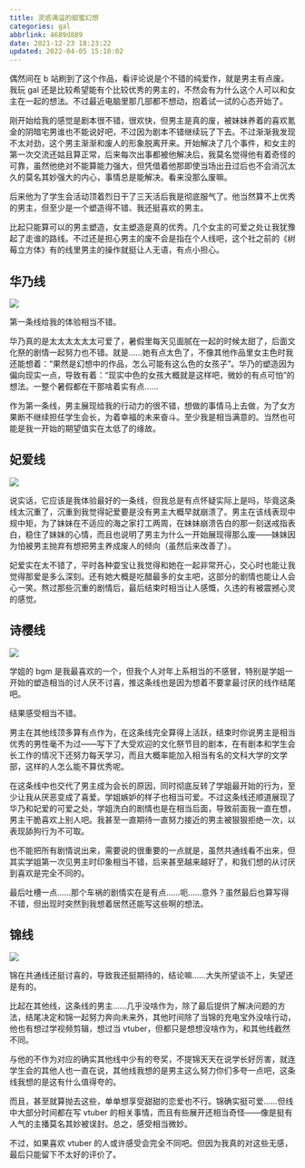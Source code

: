 ```yaml
---
title: 灵感满溢的甜蜜幻想
categories: gal
abbrlink: 4689d889
date: 2021-12-23 18:23:22
updated: 2022-04-05 15:10:02
---
```


偶然间在 b 站刷到了这个作品，看评论说是个不错的纯爱作，就是男主有点废。我玩 gal 还是比较希望能有个比较优秀的男主的，不然会有为什么这个人可以和女主在一起的想法。不过最近电脑里那几部都不想动，抱着试一试的心态开始了。

<!-- more -->

刚开始给我的感觉是剧本很不错，很欢快，但男主是真的废，被妹妹养着的喜欢氪金的阴暗宅男谁也不能说好吧，不过因为剧本不错继续玩了下去。不过渐渐我发现不太对劲，这个男主渐渐和废人的形象脱离开来。开始解决了几个事件，和女主的第一次交流还姑且算正常，后来每次出事都被他解决后，我莫名觉得他有着奇怪的可靠，虽然他绝对不能算能力强大，但凭借着他那即使当场出丑过后也不会消沉太久的莫名其妙强大的内心，事情总是能解决。看来没那么废嘛。

后来他为了学生会活动顶着烈日干了三天活后我是彻底服气了。他当然算不上优秀的男主，但至少是一个塑造得不错、我还挺喜欢的男主。

比起只能算可以的男主塑造，女主塑造是真的优秀。几个女主的可爱之处让我犹豫起了走谁的路线。不过还是担心男主的废不会是指在个人线吧，这个社之前的《树莓立方体》有的线里男主的操作就挺让人无语，有点小担心。

## 华乃线

![](https://cdn.jsdelivr.net/gh/ourandream/blog_images@master/灵感满溢/ev_com_13d.1f6o68pf3g74.png)

第一条线给我的体验相当不错。

华乃真的是太太太太太太可爱了，暑假里每天见面腻在一起的时候太甜了，后面文化祭的剧情一起努力也不错。就是……她有点太色了，不像其他作品里女主色时我还能想着：“果然是幻想中的作品，怎么可能有这么色的女孩子”。华乃的塑造因为偏向现实一点，导致有着：“现实中色的女孩大概就是这样吧，微妙的有点可怕”的想法。一整个暑假都在干那啥着实有点……

作为第一条线，男主展现给我的行动力的很不错，想做的事情马上去做，为了女方果断不继续担任学生会长，为着幸福的未来奋斗。至少我是相当满意的。当然也可能是我一开始的期望值实在太低了的缘故。

## 妃爱线

![](https://cdn.jsdelivr.net/gh/ourandream/blog_images@master/灵感满溢/ev_com_00a.3lozd0aputc0.png)

说实话，它应该是我体验最好的一条线，但我总是有点怀疑实际上是吗，毕竟这条线太沉重了，沉重到我觉得妃爱要是没有男主大概早就崩溃了。男主在该线表现中规中矩，为了妹妹在不适应的海之家打工两周，在妹妹崩溃告白的那一刻送戒指表白，稳住了妹妹的心情，而且也说明了男主为什么一开始展现得那么废——妹妹因为怕被男主抛弃有想把男主养成废人的倾向（虽然后来改善了）。

妃爱实在太不错了，平时各种耍宝让我觉得和她在一起非常开心，交心时也能让我觉得那爱是多么深刻。还有她大概是吃醋最多的女主吧，这部分的剧情也能让人会心一笑。熬过那些沉重的剧情后，最后结束时相当让人感慨，久违的有被震撼心灵的感觉。

## 诗樱线

![](https://cdn.jsdelivr.net/gh/ourandream/blog_images@master/灵感满溢/ev_com_12d.a9uhlccayvk.png)

学姐的 bgm 是我最喜欢的一个，但我个人对年上系相当的不感冒，特别是学姐一开始的塑造相当的讨人厌不讨喜，推这条线也是因为想着不要拿最讨厌的线作结尾吧。

结果感受相当不错。

男主在其他线顶多算有点作为，在这条线完全算得上活跃，结束时你说男主是相当优秀的男性毫不为过——写下了大受欢迎的文化祭节目的剧本，在有剧本和学生会长工作的情况下还努力每天学习，而且大概率能加入相当有名的文科大学的文学部，这样的人怎么能不算优秀呢。

在这条线中也交代了男主成为会长的原因，同时彻底反转了学姐最开始的行为，至少让我从厌恶变成了喜爱。学姐嫉妒的样子也相当可爱。不过这条线还顺道展现了华乃和妃爱的可爱之处，学姐洗白的剧情也是在相当后面，导致前面我一直在想，男主干脆喜欢上别人吧。我甚至一直期待一直努力接近的男主被狠狠拒绝一次，以表现舔狗行为不可取。

也不能把所有剧情说出来，需要说的很重要的一点就是，虽然共通线看不出来，但其实学姐第一次见男主时印象相当不错，后来甚至越来越好了，和我们想的从讨厌到喜欢是完全不同的。

最后吐槽一点……那个车祸的剧情实在是有点……呃……意外？虽然最后也算写得不错，但出现时突然到我想着居然还能写这些啊的想法。

## 锦线

![](https://cdn.jsdelivr.net/gh/ourandream/blog_images@master/灵感满溢/ev_asu_04e2.6r8m7jh8voc0.png)

锦在共通线还挺讨喜的，导致我还挺期待的，结论嘛……大失所望谈不上，失望还是有的。

比起在其他线，这条线的男主……几乎没啥作为，除了最后提供了解决问题的方法，结尾决定和锦一起努力奔向未来外，其他时间除了当锦的充电宝外没啥行动，他也有想过学视频剪辑，想过当 vtuber，但都只是想想没啥作为，和其他线截然不同。

与他的不作为对应的确实其他线中少有的夸奖，不提锦天天在说学长好厉害，就连学生会的其他人也一直在说，其他线我想的是男主这么努力你们多夸一点吧，这条线我想的是这有什么值得夸的。

而且，甚至就算抛去这些，单单想享受甜甜的恋爱也不行。锦确实挺可爱……但线中大部分时间都在写 vtuber 的相关事情，而且有些展开还相当奇怪——像是挺有人气的主播莫名其妙被误封。总之，感受相当微妙。

不过，如果喜欢 vtuber 的人或许感受会完全不同吧。但因为我真的对这些无感，最后只能留下不太好的评价了。
